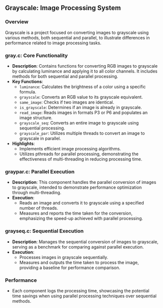 ## Grayscale: Image Processing System

### Overview
Grayscale is a project focused on converting images to grayscale using various methods, both sequential and parallel, to illustrate differences in performance related to image processing tasks.

### gray.c: Core Functionality
- **Description**: Contains functions for converting RGB images to grayscale by calculating luminance and applying it to all color channels. It includes methods for both sequential and parallel processing.
- **Key Functions**:
  - `luminance`: Calculates the brightness of a color using a specific formula.
  - `grayscale`: Converts an RGB value to its grayscale equivalent.
  - `same_image`: Checks if two images are identical.
  - `is_grayscale`: Determines if an image is already in grayscale.
  - `read_image`: Reads images in formats P3 or P6 and populates an image structure.
  - `grayscale_seq`: Converts an entire image to grayscale using sequential processing.
  - `grayscale_par`: Utilizes multiple threads to convert an image to grayscale in parallel.
- **Highlights**:
  - Implements efficient image processing algorithms.
  - Utilizes pthreads for parallel processing, demonstrating the effectiveness of multi-threading in reducing processing time.

### graypar.c: Parallel Execution
- **Description**: This component handles the parallel conversion of images to grayscale, intended to demonstrate performance optimization through multi-threading.
- **Execution**:
  - Reads an image and converts it to grayscale using a specified number of threads.
  - Measures and reports the time taken for the conversion, emphasizing the speed-up achieved with parallel processing.

### grayseq.c: Sequential Execution
- **Description**: Manages the sequential conversion of images to grayscale, serving as a benchmark for comparing against parallel execution.
- **Execution**:
  - Processes images in grayscale sequentially.
  - Measures and outputs the time taken to process the image, providing a baseline for performance comparison.

### Performance
- Each component logs the processing time, showcasing the potential time savings when using parallel processing techniques over sequential methods.
